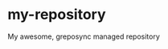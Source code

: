 <!--
This file is managed by greposync.
Do not modify manually.
Adjust variables in `.sync.yml`.

-->
# my-repository

My awesome, greposync managed repository
